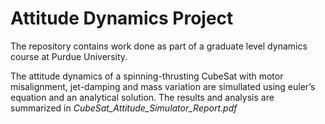 # Attitude Dynamics Project

The repository contains work done as part of a graduate level dynamics course at Purdue University.

The attitude dynamics of a spinning-thrusting CubeSat with motor misalignment, jet-damping and mass variation are simullated using euler’s equation and an analytical solution. The results and analysis are summarized in _CubeSat_Attitude_Simulator_Report.pdf_
